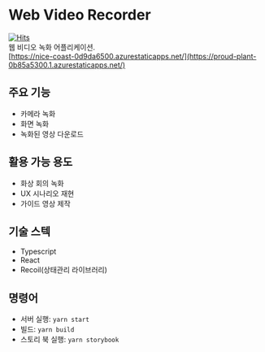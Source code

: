 # Web Video Recorder 
[![Hits](https://hits.seeyoufarm.com/api/count/incr/badge.svg?url=https%3A%2F%2Fgithub.com%2Fjungdu%2Fweb-video-recorder&count_bg=%2379C83D&title_bg=%23555555&icon=&icon_color=%23E7E7E7&title=hits&edge_flat=false)](https://hits.seeyoufarm.com)
<br>
웹 비디오 녹화 어플리케이션.<br>
[https://nice-coast-0d9da6500.azurestaticapps.net/](https://proud-plant-0b85a5300.1.azurestaticapps.net/)



## 주요 기능
- 카메라 녹화
- 화면 녹화
- 녹화된 영상 다운로드

## 활용 가능 용도
- 화상 회의 녹화
- UX 시나리오 재현
- 가이드 영상 제작

## 기술 스텍
- Typescript
- React
- Recoil(상태관리 라이브러리)

## 명령어
- 서버 실행: ```yarn start```
- 빌드: ```yarn build```
- 스토리 북 실행: ```yarn storybook```
